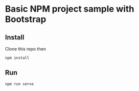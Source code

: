 # Basic NPM project sample with Bootstrap

## Install

Clone this repo then

```npm install```

## Run

```npm run serve```